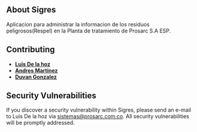 ## About Sigres

Aplicacion para administrar la informacion de los residuos peligrosos(Respel) en la Planta de tratamiento de Prosarc S.A ESP.


## Contributing

- **[Luis De la hoz](https://github.com/Lsickle)**
- **[Andres Martinez](https://github.com/Alejo5004)**
- **[Duvan Gonzalez](https://github.com/LoquilloDuvan)**

## Security Vulnerabilities

If you discover a security vulnerability within Sigres, please send an e-mail to Luis De la hoz via [sistemas@prosarc.com.co](mailto:sistemas@prosarc.com.co). All security vulnerabilities will be promptly addressed.
